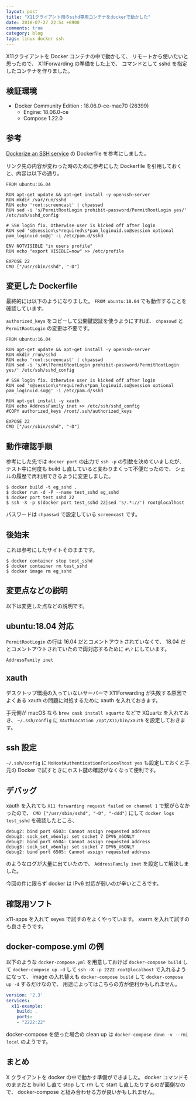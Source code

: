 ```yaml
---
layout: post
title: "X11クライアント用のsshd専用コンテナをdockerで動かした"
date: 2018-07-27 22:54 +0900
comments: true
category: blog
tags: linux docker ssh
---
```

X11クライアントを Docker コンテナの中で動かして、
リモートから使いたいと思ったので、
X11Forwarding の準備をした上で、
コマンドとして sshd を指定したコンテナを作りました。

<!--more-->

## 検証環境

- Docker Community Edition : 18.06.0-ce-mac70 (26399)
  - Engine: 18.06.0-ce
  - Compose 1.22.0

## 参考

[Dockerize an SSH service](https://docs.docker.com/engine/examples/running_ssh_service/)
の Dockerfile を参考にしました。

リンク先の内容が変わった時のために参考にした Dockerfile を引用しておくと、内容は以下の通り。

```docker
FROM ubuntu:16.04

RUN apt-get update && apt-get install -y openssh-server
RUN mkdir /var/run/sshd
RUN echo 'root:screencast' | chpasswd
RUN sed -i 's/PermitRootLogin prohibit-password/PermitRootLogin yes/' /etc/ssh/sshd_config

# SSH login fix. Otherwise user is kicked off after login
RUN sed 's@session\s*required\s*pam_loginuid.so@session optional pam_loginuid.so@g' -i /etc/pam.d/sshd

ENV NOTVISIBLE "in users profile"
RUN echo "export VISIBLE=now" >> /etc/profile

EXPOSE 22
CMD ["/usr/sbin/sshd", "-D"]
```

## 変更した Dockerfile

最終的には以下のようになりました。
`FROM ubuntu:18.04` でも動作することを確認しています。

`authorized_keys` をコピーして公開鍵認証を使うようにすれば、
`chpasswd` と `PermitRootLogin` の変更は不要です。

```docker
FROM ubuntu:16.04

RUN apt-get update && apt-get install -y openssh-server
RUN mkdir /run/sshd
RUN echo 'root:screencast' | chpasswd
RUN sed -i 's/#\?PermitRootLogin prohibit-password/PermitRootLogin yes/' /etc/ssh/sshd_config

# SSH login fix. Otherwise user is kicked off after login
RUN sed 's@session\s*required\s*pam_loginuid.so@session optional pam_loginuid.so@g' -i /etc/pam.d/sshd

RUN apt-get install -y xauth
RUN echo AddressFamily inet >> /etc/ssh/sshd_config
#COPY authorized_keys /root/.ssh/authorized_keys

EXPOSE 22
CMD ["/usr/sbin/sshd", "-D"]
```

## 動作確認手順

参考にした先では `docker port` の出力で `ssh -p` の引数を決めていましたが、
テスト中に何度も build し直していると変わりまくって不便だったので、
シェルの履歴で再利用できるように変更しました。

```console
$ docker build -t eg_sshd .
$ docker run -d -P --name test_sshd eg_sshd
$ docker port test_sshd 22
$ ssh -X -p $(docker port test_sshd 22|sed 's/.*://') root@localhost
```

パスワードは `chpasswd` で設定している `screencast` です。

## 後始末

これは参考にしたサイトそのままです。

```console
$ docker container stop test_sshd
$ docker container rm test_sshd
$ docker image rm eg_sshd
```

## 変更点などの説明

以下は変更した点などの説明です。

## ubuntu:18.04 対応

`PermitRootLogin` の行は 16.04 だとコメントアウトされていなくて、
18.04 だとコメントアウトされていたので両対応するために `#\?` にしています。

`AddressFamily inet`

## xauth

デスクトップ環境の入っていないサーバーで X11Forwarding が失敗する原因でよくある xauth の問題に対処するために xauth を入れておきます。

手元側が macOS なら `brew cask install xquartz` などで XQuartz を入れておき、
`~/.ssh/config` に `XAuthLocation /opt/X11/bin/xauth` を設定しておきます。

## ssh 設定

`~/.ssh/config` に `NoHostAuthenticationForLocalhost yes` も設定しておくと手元の Docker で試すときにホスト鍵の確認がなくなって便利です。

## デバッグ

xauth を入れても
`X11 forwarding request failed on channel 1`
で繋がらなかったので、
`CMD ["/usr/sbin/sshd", "-D", "-ddd"]`
にして
`docker logs test_sshd`
を確認したところ、

```
debug2: bind port 6503: Cannot assign requested address
debug3: sock_set_v6only: set socket 7 IPV6_V6ONLY
debug2: bind port 6504: Cannot assign requested address
debug3: sock_set_v6only: set socket 7 IPV6_V6ONLY
debug2: bind port 6505: Cannot assign requested address
```

のようなログが大量に出ていたので、
`AddressFamily inet`
を設定して解決しました。

今回の件に限らず docker は IPv6 対応が弱いのが辛いところです。

## 確認用ソフト

x11-apps を入れて xeyes で試すのをよくやっています。
xterm を入れて試すのも良さそうです。

## docker-compose.yml の例

以下のような `docker-compose.yml` を用意しておけば
`docker-compose build` して `docker-compose up -d` して
`ssh -X -p 2222 root@localhost` で入れるようになって、
image の入れ替えも `docker-compose build` して `docker-compose up -d` するだけなので、
用途によってはこちらの方が便利かもしれません。

```yaml
version: '2.3'
services:
  x11-example:
    build: .
    ports:
    - "2222:22"
```

docker-compose を使った場合の clean up は `docker-compose down -v --rmi local` のようです。

## まとめ

X クライアントを docker の中で動かす準備ができました。
docker コマンドそのままだと build し直て stop して rm して start し直したりするのが面倒なので、
docker-compose と組み合わせる方が良いかもしれません。
